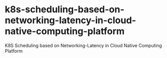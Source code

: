 # k8s-scheduling-based-on-networking-latency-in-cloud-native-computing-platform
K8S Scheduling based on Networking-Latency in Cloud Native Computing Platform
